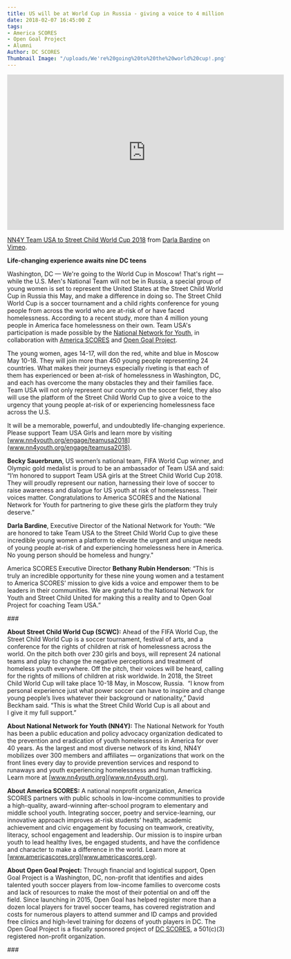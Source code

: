 ```yaml
---
title: US will be at World Cup in Russia - giving a voice to 4 million youth
date: 2018-02-07 16:45:00 Z
tags:
- America SCORES
- Open Goal Project
- Alumni
Author: DC SCORES
Thumbnail Image: "/uploads/We're%20going%20to%20the%20world%20cup!.png"
---
```


<iframe src="https://player.vimeo.com/video/254704213" width="640" height="360" frameborder="0" webkitallowfullscreen mozallowfullscreen allowfullscreen></iframe>
<p><a href="https://vimeo.com/254704213">NN4Y Team USA to Street Child World Cup 2018</a> from <a href="https://vimeo.com/user38362712">Darla Bardine</a> on <a href="https://vimeo.com">Vimeo</a>.</p>

**Life-changing experience awaits nine DC teens**

Washington, DC — We're going to the World Cup in Moscow! That's right — while the U.S. Men's National Team will not be in Russia, a special group of young women is set to represent the United States at the Street Child World Cup in Russia this May, and make a difference in doing so. The Street Child World Cup is a soccer tournament and a child rights conference for young people from across the world who are at-risk of or have faced homelessness.
According to a recent study, more than 4 million young people in America face homelessness on their own. Team USA's participation is made possible by the [National Network for Youth](https://www.nn4youth.org/), in collaboration with [America SCORES](http://www.americascores.org/) and [Open Goal Project](http://www.opengoalproject.org/).

The young women, ages 14-17, will don the red, white and blue in Moscow May 10-18. They will join more than 450 young people representing 24 countries. What makes their journeys especially riveting is that each of them has experienced or been at-risk of homelessness in Washington, DC, and each has overcome the many obstacles they and their families face. Team USA will not only represent our country on the soccer field, they also will use the platform of the Street Child World Cup to give a voice to the urgency that young people at-risk of or experiencing homelessness face across the U.S.

It will be a memorable, powerful, and undoubtedly life-changing experience. Please support Team USA Girls and learn more by visiting [www.nn4youth.org/engage/teamusa2018](www.nn4youth.org/engage/teamusa2018).

**Becky Sauerbrunn**, US women’s national team, FIFA World Cup winner, and Olympic gold medalist is proud to be an ambassador of Team USA and said: “I’m honored to support Team USA girls at the Street Child World Cup 2018. They will proudly represent our nation, harnessing their love of soccer to raise awareness and dialogue for US youth at risk of homelessness. Their voices matter. Congratulations to America SCORES and the National Network for Youth for partnering to give these girls the platform they truly deserve.”

**Darla Bardine**, Executive Director of the National Network for Youth: “We are honored to take Team USA to the Street Child World Cup to give these incredible young women a platform to elevate the urgent and unique needs of young people at-risk of and experiencing homelessness here in America. No young person should be homeless and hungry."

America SCORES Executive Director **Bethany Rubin Henderson**: “This is truly an incredible opportunity for these nine young women and a testament to America SCORES’ mission to give kids a voice and empower them to be leaders in their communities. We are grateful to the National Network for Youth and Street Child United for making this a reality and to Open Goal Project for coaching Team USA.”

\###

**About Street Child World Cup (SCWC):**
Ahead of the FIFA World Cup, the Street Child World Cup is a soccer tournament, festival of arts, and a conference for the rights of children at risk of homelessness across the world. On the pitch both over 230 girls and boys, will represent 24 national teams and play to change the negative perceptions and treatment of homeless youth everywhere. Off the pitch, their voices will be heard, calling for the rights of millions of children at risk worldwide. In 2018, the Street Child World Cup will take place 10-18 May, in Moscow, Russia. 
“I know from personal experience just what power soccer can have to inspire and change young people’s lives whatever their background or nationality,” David Beckham said. “This is what the Street Child World Cup is all about and I give it my full support.”

**About National Network for Youth (NN4Y):**
The National Network for Youth has been a public education and policy advocacy organization dedicated to the prevention and eradication of youth homelessness in America for over 40 years. As the largest and most diverse network of its kind, NN4Y mobilizes over 300 members and affiliates — organizations that work on the front lines every day to provide prevention services and respond to runaways and youth experiencing homelessness and human trafficking. Learn more at [www.nn4youth.org](www.nn4youth.org).

**About America SCORES:**
A national nonprofit organization, America SCORES partners with public schools in low-income communities to provide a high-quality, award-winning after-school program to elementary and middle school youth. Integrating soccer, poetry and service-learning, our innovative approach improves at-risk students’ health, academic achievement and civic engagement by focusing on teamwork, creativity, literacy, school engagement and leadership. Our mission is to inspire urban youth to lead healthy lives, be engaged students, and have the confidence and character to make a difference in the world. Learn more at [www.americascores.org](www.americascores.org).

**About Open Goal Project:**
Through financial and logistical support, Open Goal Project is a Washington, DC, non-profit that identifies and aides talented youth soccer players from low-income families to overcome costs and lack of resources to make the most of their potential on and off the field. Since launching in 2015, Open Goal has helped register more than a dozen local players for travel soccer teams, has covered registration and costs for numerous players to attend summer and ID camps and provided free clinics and high-level training for dozens of youth players in DC. The Open Goal Project is a fiscally sponsored project of [DC SCORES](www.dcscores.org), a 501(c)(3) registered non-profit organization.

\###